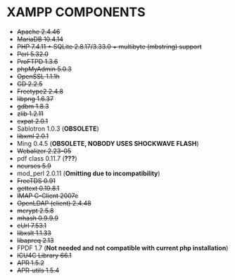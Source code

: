 # XAMPP COMPONENTS

- ~~Apache 2.4.46~~
- ~~MariaDB 10.4.14~~
- ~~PHP 7.4.11 + SQLite 2.8.17/3.33.0 + multibyte (mbstring) support~~
- ~~Perl 5.32.0~~
- ~~ProFTPD 1.3.6~~
- ~~phpMyAdmin 5.0.3~~
- ~~OpenSSL 1.1.1h~~
- ~~GD 2.2.5~~
- ~~Freetype2 2.4.8~~
- ~~libpng 1.6.37~~
- ~~gdbm 1.8.3~~
- ~~zlib 1.2.11~~
- ~~expat 2.0.1~~
- Sablotron 1.0.3 (**OBSOLETE**)
- ~~libxml 2.0.1~~
- Ming 0.4.5 (**OBSOLETE, NOBODY USES SHOCKWAVE FLASH**)
- ~~Webalizer 2.23-05~~
- pdf class 0.11.7 (**???**)
- ~~ncurses 5.9~~
- mod_perl 2.0.11 (**Omitting due to incompatibility**)
- ~~FreeTDS 0.91~~
- ~~gettext 0.19.8.1~~
- ~~IMAP C-Client 2007e~~
- ~~OpenLDAP (client) 2.4.48~~
- ~~mcrypt 2.5.8~~
- ~~mhash 0.9.9.9~~
- ~~cUrl 7.53.1~~
- ~~libxslt 1.1.33~~
- ~~libapreq 2.13~~
- FPDF 1.7 (**Not needed and not compatible with current php installation**)
- ~~ICU4C Library 66.1~~
- ~~APR 1.5.2~~
- ~~APR-utils 1.5.4~~
